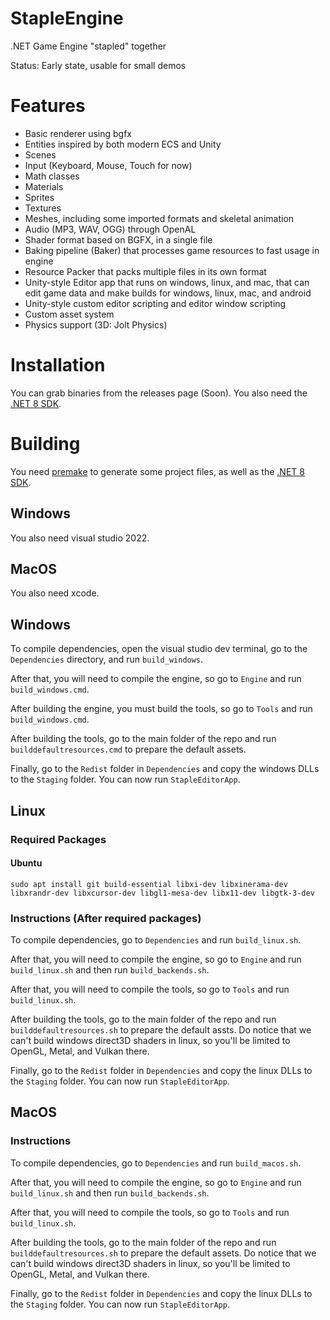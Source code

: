 # StapleEngine

.NET Game Engine "stapled" together

Status: Early state, usable for small demos

# Features

* Basic renderer using bgfx
* Entities inspired by both modern ECS and Unity
* Scenes
* Input (Keyboard, Mouse, Touch for now)
* Math classes
* Materials
* Sprites
* Textures
* Meshes, including some imported formats and skeletal animation
* Audio (MP3, WAV, OGG) through OpenAL
* Shader format based on BGFX, in a single file
* Baking pipeline (Baker) that processes game resources to fast usage in engine
* Resource Packer that packs multiple files in its own format
* Unity-style Editor app that runs on windows, linux, and mac, that can edit game data and make builds for windows, linux, mac, and android
* Unity-style custom editor scripting and editor window scripting
* Custom asset system
* Physics support (3D: Jolt Physics)

# Installation

You can grab binaries from the releases page (Soon). You also need the [.NET 8 SDK](https://dotnet.microsoft.com/en-us/download/dotnet/8.0).

# Building

You need [premake](https://premake.github.io/) to generate some project files, as well as the [.NET 8 SDK](https://dotnet.microsoft.com/en-us/download/dotnet/8.0).

## Windows

You also need visual studio 2022.

## MacOS

You also need xcode.

## Windows

To compile dependencies, open the visual studio dev terminal, go to the `Dependencies` directory, and run `build_windows`.

After that, you will need to compile the engine, so go to `Engine` and run `build_windows.cmd`.

After building the engine, you must build the tools, so go to `Tools` and run `build_windows.cmd`.

After building the tools, go to the main folder of the repo and run `builddefaultresources.cmd` to prepare the default assets.

Finally, go to the `Redist` folder in `Dependencies` and copy the windows DLLs to the `Staging` folder. You can now run `StapleEditorApp`.

## Linux

### Required Packages

#### Ubuntu

`sudo apt install git build-essential libxi-dev libxinerama-dev libxrandr-dev libxcursor-dev libgl1-mesa-dev libx11-dev libgtk-3-dev`

### Instructions (After required packages)

To compile dependencies, go to `Dependencies` and run `build_linux.sh`.

After that, you will need to compile the engine, so go to `Engine` and run `build_linux.sh` and then run `build_backends.sh`.

After that, you will need to compile the tools, so go to `Tools` and run `build_linux.sh`.

After building the tools, go to the main folder of the repo and run `builddefaultresources.sh` to prepare the default assts. Do notice that we can't build windows direct3D shaders in linux, so you'll be limited to OpenGL, Metal, and Vulkan there.

Finally, go to the `Redist` folder in `Dependencies` and copy the linux DLLs to the `Staging` folder. You can now run `StapleEditorApp`.

## MacOS

### Instructions

To compile dependencies, go to `Dependencies` and run `build_macos.sh`.

After that, you will need to compile the engine, so go to `Engine` and run `build_linux.sh` and then run `build_backends.sh`.

After that, you will need to compile the tools, so go to `Tools` and run `build_linux.sh`.

After building the tools, go to the main folder of the repo and run `builddefaultresources.sh` to prepare the default assets. Do notice that we can't build windows direct3D shaders in linux, so you'll be limited to OpenGL, Metal, and Vulkan there.

Finally, go to the `Redist` folder in `Dependencies` and copy the linux DLLs to the `Staging` folder. You can now run `StapleEditorApp`.

